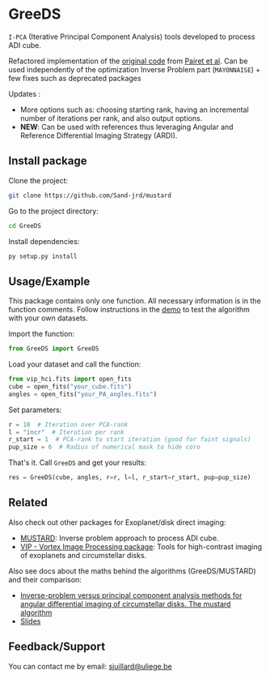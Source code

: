 # GreeDS

`I-PCA` (Iterative Principal Component Analysis) tools developed to process ADI cube.

Refactored implementation of the [original code](https://github.com/bpairet/mayo_hci) from [Pairet et al](https://arxiv.org/pdf/2008.05170.pdf).
Can be used independently of the optimization Inverse Problem part (`MAYONNAISE`) + few fixes such as deprecated packages

Updates :
  - More options such as: choosing starting rank, having an incremental number of iterations per rank, and also output options.
  - **NEW**: Can be used with references thus leveraging Angular and Reference Differential Imaging Strategy (ARDI).

## Install package

Clone the project:

```bash
git clone https://github.com/Sand-jrd/mustard
```

Go to the project directory:

```bash
cd GreeDS
```

Install dependencies:

```bash
py setup.py install
```

## Usage/Example

This package contains only one function. All necessary information is in the function comments. Follow instructions in the [demo](demo.py) to test the algorithm with your own datasets.

Import the function:

```python
from GreeDS import GreeDS
```

Load your dataset and call the function:

```python
from vip_hci.fits import open_fits
cube = open_fits("your_cube.fits")
angles = open_fits("your_PA_angles.fits")
```

Set parameters:

```python
r = 10  # Iteration over PCA-rank
l = "incr"  # Iteration per rank
r_start = 1  # PCA-rank to start iteration (good for faint signals)
pup_size = 6  # Radius of numerical mask to hide coro
```

That's it. Call `GreeDS` and get your results:

```python
res = GreeDS(cube, angles, r=r, l=l, r_start=r_start, pup=pup_size)
```

## Related

Also check out other packages for Exoplanet/disk direct imaging:

- [MUSTARD](https://github.com/Sand-jrd/mustard): Inverse problem approach to process ADI cube.
- [VIP - Vortex Image Processing package](https://github.com/vortex-exoplanet/VIP): Tools for high-contrast imaging of exoplanets and circumstellar disks.

Also see docs about the maths behind the algorithms (GreeDS/MUSTARD) and their comparison:

- [Inverse-problem versus principal component analysis methods for angular differential imaging of circumstellar disks. The mustard algorithm](https://ui.adsabs.harvard.edu/abs/2023A%26A...679A..52J/abstract)
- [Slides](https://docs.google.com/presentation/d/1aPjWJUztfjROtt8BPi8uh6X-vBD5dc81wQ1MhMGGOas/edit)

## Feedback/Support

You can contact me by email: sjuillard@uliege.be
```
